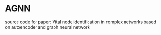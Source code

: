 # AGNN
source code for paper: Vital node identification in complex networks based on autoencoder and graph neural network
